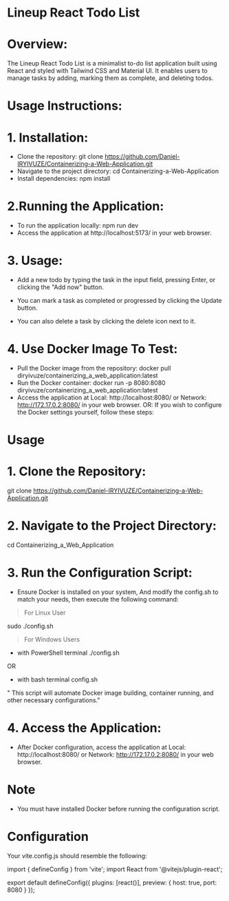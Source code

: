 # Lineup React Todo List

# Overview: 
The Lineup React Todo List is a minimalist to-do list application built using React and styled with Tailwind CSS and Material UI. It enables users to manage tasks by adding, marking them as complete, and deleting todos.

# Usage Instructions:

# 1. Installation:

- Clone the repository:
git clone https://github.com/Daniel-IRYIVUZE/Containerizing-a-Web-Application.git
- Navigate to the project directory:
cd Containerizing-a-Web-Application
- Install dependencies:
npm install

# 2.Running the Application:

- To run the application locally:
npm run dev
- Access the application at http://localhost:5173/ in your web browser.

# 3. Usage:

- Add a new todo by typing the task in the input field, pressing Enter, or clicking the "Add now" button.

- You can mark a task as completed or progressed by clicking the Update button.

- You can also delete a task by clicking the delete icon next to it.

# 4. Use Docker Image To Test:

- Pull the Docker image from the repository:
docker pull diryivuze/containerizing_a_web_application:latest
- Run the Docker container:
docker run -p 8080:8080 diryivuze/containerizing_a_web_application:latest
- Access the application at Local:  http://localhost:8080/ or  Network: http://172.17.0.2:8080/ in your web browser.
OR: If you wish to configure the Docker settings yourself, follow these steps:

# Usage

# 1. Clone the Repository:

git clone https://github.com/Daniel-IRYIVUZE/Containerizing-a-Web-Application.git

# 2. Navigate to the Project Directory:

cd Containerizing_a_Web_Application 

# 3. Run the Configuration Script: 

- Ensure Docker is installed on your system, And modify the config.sh to match your needs, then execute the following command:

> For Linux User

sudo ./config.sh

> For Windows Users

- with PowerShell terminal
./config.sh

OR

- with bash terminal 
config.sh

" This script will automate Docker image building, container running, and other necessary configurations."

# 4. Access the Application:

- After Docker configuration, access the application at  Local:  http://localhost:8080/ or  Network: http://172.17.0.2:8080/ in your web browser.

# Note

- You must have installed Docker before running the configuration script.

# Configuration
Your vite.config.js should resemble the following:

import { defineConfig } from 'vite';
import React from '@vitejs/plugin-react';

export default defineConfig({
  plugins: [react()],
  preview: {
    host: true,
    port: 8080
  }
});
